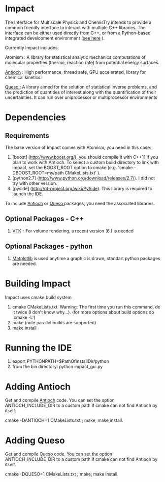 Impact
======

The Interface for Multiscale Physics and ChemisTry intends to provide
a common friendly interface to interact with multiple C++ libraries.
The interface can be either used directly from C++, or from 
a Python-based integrated development environment ([see here](http://impact-one-for-all.googlecode.com/svn/website/index.html) ).

Currently Impact includes:

Atomism : A library for statistical analytic mechanics computations of molecular properties (thermo, reaction rate) from potential energy surfaces.

[Antioch](https://github.com/pbauman/antioch) :  High performance, thread safe, GPU accelerated, 
library for chemical kinetics.

[ Queso ](https://github.com/libqueso/queso) :   A library aimed for the solution of statistical inverse problems,
 and the prediction of quantities of interest along with the quantification of their uncertainties. 
It can run over uniprocessor or multiprocessor environments


Dependencies
============

Requirements
------------

The base version of Impact comes with Atomism, you need in this case:

1. [boost] (http://www.boost.org/), you should compile it with C++11 if you plan to work with Antioch.
To select a custom build directory to link with impact, set the BOOST_ROOT option to cmake (e.g. 
'cmake -DBOOST_ROOT=my/path CMakeLists.txt' ). 
2. [python2.7] (http://www.python.org/download/releases/2.7/). I did not try with other version.
3. [pyside] (http://qt-project.org/wiki/PySide). This library is required to launch the IDE.

To include [Antioch](https://github.com/pbauman/antioch) or [ Queso ](https://github.com/libqueso/queso)
packages, you need the associated libraries.

Optional Packages - C++
-----------------

1. [VTK](http://www.vtk.org/) - For volume rendering, a recent version (6.) is needed

Optional Packages - python
-----------------

1. [Matplotlib](http://matplotlib.org/) is used anytime a graphic is drawn, standart python packages
are needed.


Building Impact
================

Impact uses cmake build system

1. cmake CMakeLists.txt. Warning: The first time you run this command, do it twice (I don't know why...).
(for more options about build options do 'cmake -L')
2. make (note parallel builds are supported)
3. make install

Running the IDE
================

1. export PYTHONPATH=$PathOfInstallDir/python 
2. from the bin directory: python impact_gui.py


Adding Antioch
==============

Get and compile [Antioch](https://github.com/pbauman/antioch) code. You can set the
option ANTIOCH_INCLUDE_DIR to a custom path if cmake can not find Antioch by itself.

cmake -DANTIOCH=1 CMakeLists.txt ; make; make install.


Adding Queso
==============

Get and compile [ Queso ](https://github.com/libqueso/queso) code. You can set the
option ANTIOCH_INCLUDE_DIR to a custom path if cmake can not find Antioch by itself.

cmake -DQUESO=1 CMakeLists.txt ; make; make install.



